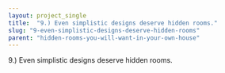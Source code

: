 ```yaml
---
layout: project_single
title:  "9.) Even simplistic designs deserve hidden rooms."
slug: "9-even-simplistic-designs-deserve-hidden-rooms"
parent: "hidden-rooms-you-will-want-in-your-own-house"
---
```

9.) Even simplistic designs deserve hidden rooms.